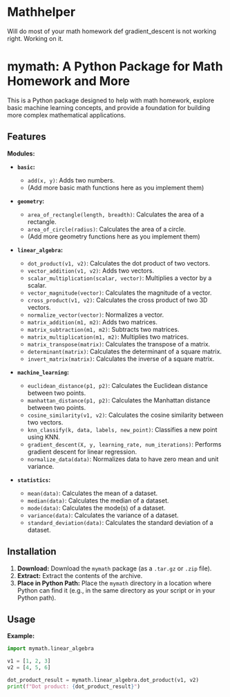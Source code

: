 # Mathhelper
Will do most of your math homework
def gradient_descent is not working right. Working on it.
# mymath: A Python Package for Math Homework and More

This is a Python package designed to help with math homework, explore basic machine learning concepts, and provide a foundation for building more complex mathematical applications.

## Features

**Modules:**

* **`basic`:**
    * `add(x, y)`: Adds two numbers.
    *  (Add more basic math functions here as you implement them)

* **`geometry`:**
    * `area_of_rectangle(length, breadth)`: Calculates the area of a rectangle.
    * `area_of_circle(radius)`: Calculates the area of a circle.
    * (Add more geometry functions here as you implement them)

* **`linear_algebra`:**
    * `dot_product(v1, v2)`: Calculates the dot product of two vectors.
    * `vector_addition(v1, v2)`: Adds two vectors.
    * `scalar_multiplication(scalar, vector)`: Multiplies a vector by a scalar.
    * `vector_magnitude(vector)`: Calculates the magnitude of a vector.
    * `cross_product(v1, v2)`: Calculates the cross product of two 3D vectors.
    * `normalize_vector(vector)`: Normalizes a vector.
    * `matrix_addition(m1, m2)`: Adds two matrices.
    * `matrix_subtraction(m1, m2)`: Subtracts two matrices.
    * `matrix_multiplication(m1, m2)`: Multiplies two matrices.
    * `matrix_transpose(matrix)`: Calculates the transpose of a matrix.
    * `determinant(matrix)`: Calculates the determinant of a square matrix.
    * `invert_matrix(matrix)`: Calculates the inverse of a square matrix. 

* **`machine_learning`:**
    * `euclidean_distance(p1, p2)`: Calculates the Euclidean distance between two points.
    * `manhattan_distance(p1, p2)`: Calculates the Manhattan distance between two points.
    * `cosine_similarity(v1, v2)`: Calculates the cosine similarity between two vectors.
    * `knn_classify(k, data, labels, new_point)`: Classifies a new point using KNN.
    * `gradient_descent(X, y, learning_rate, num_iterations)`: Performs gradient descent for linear regression.
    * `normalize_data(data)`: Normalizes data to have zero mean and unit variance.
   

* **`statistics`:**
    * `mean(data)`: Calculates the mean of a dataset.
    * `median(data)`: Calculates the median of a dataset.
    * `mode(data)`: Calculates the mode(s) of a dataset.
    * `variance(data)`: Calculates the variance of a dataset.
    * `standard_deviation(data)`: Calculates the standard deviation of a dataset.
 


## Installation

1.  **Download:** Download the `mymath` package (as a `.tar.gz` or `.zip` file).
2.  **Extract:** Extract the contents of the archive.
3.  **Place in Python Path:** Place the `mymath` directory in a location where Python can find it (e.g., in the same directory as your script or in your Python path).

## Usage

**Example:**

```python
import mymath.linear_algebra

v1 = [1, 2, 3]
v2 = [4, 5, 6]

dot_product_result = mymath.linear_algebra.dot_product(v1, v2)
print(f"Dot product: {dot_product_result}")
